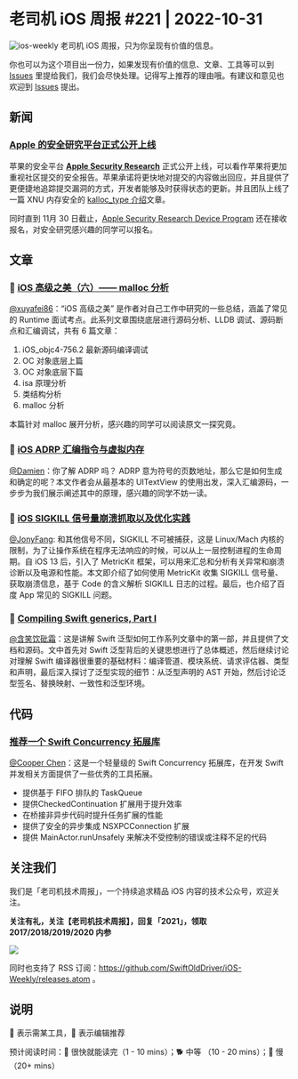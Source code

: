 # 老司机 iOS 周报 #221 | 2022-10-31

![ios-weekly](https://github.com/SwiftOldDriver/iOS-Weekly/blob/master/assets/ios-weekly.png?raw=true)
老司机 iOS 周报，只为你呈现有价值的信息。

你也可以为这个项目出一份力，如果发现有价值的信息、文章、工具等可以到 [Issues](https://github.com/SwiftOldDriver/iOS-Weekly/issues) 里提给我们，我们会尽快处理。记得写上推荐的理由哦。有建议和意见也欢迎到 [Issues](https://github.com/SwiftOldDriver/iOS-Weekly/issues) 提出。

## 新闻

### [Apple 的安全研究平台正式公开上线](https://mp.weixin.qq.com/s/M_NZF8F9r9PNkKTQbOycNg)

苹果的安全平台 [**Apple Security Research**](https://security.apple.com/) 正式公开上线，可以看作苹果将更加重视社区提交的安全报告。苹果承诺将更快地对提交的内容做出回应，并且提供了更便捷地追踪提交漏洞的方式，开发者能够及时获得状态的更新。并且团队上线了一篇 XNU 内存安全的 [kalloc_type 介绍](https://security.apple.com/blog/towards-the-next-generation-of-xnu-memory-safety/)文章。

同时直到 11月 30 日截止，[Apple Security Research Device Program](https://security.apple.com/research-device) 还在接收报名，对安全研究感兴趣的同学可以报名。

## 文章

### 🐢 [iOS 高级之美（六）—— malloc 分析](https://juejin.cn/post/6844904033908424717)

[@xuyafei86](https://github.com/xiaofei86)：“iOS 高级之美” 是作者对自己工作中研究的一些总结，涵盖了常见的 Runtime 面试考点。此系列文章围绕底层进行源码分析、LLDB 调试、源码断点和汇编调试，共有 6 篇文章：

1. iOS_objc4-756.2 最新源码编译调试
2. OC 对象底层上篇
3. OC 对象底层下篇
4. isa 原理分析
5. 类结构分析
6. malloc 分析

本篇针对 malloc 展开分析，感兴趣的同学可以阅读原文一探究竟。

### 🐎 [iOS ADRP 汇编指令与虚拟内存](https://juejin.cn/post/7159152535062888479)
[@Damien](https://github.com/ZengyiMa)：你了解 ADRP 吗？ ADRP 意为符号的页数地址，那么它是如何生成和确定的呢？本文作者会从最基本的 UITextView 的使用出发，深入汇编源码，一步步为我们展示阐述其中的原理，感兴趣的同学不妨一读。

### 🐎 [iOS SIGKILL 信号量崩溃抓取以及优化实践](https://mp.weixin.qq.com/s/2S3XIpKXMnYNFayeBE_d2Q)
[@JonyFang](https://github.com/JonyFang): 和其他信号不同，SIGKILL 不可被捕获，这是 Linux/Mach 内核的限制，为了让操作系统在程序无法响应的时候，可以从上一层控制进程的生命周期。自 iOS 13 后，引入了 MetricKit 框架，可以用来汇总和分析有关异常和崩溃诊断以及电源和性能。本文即介绍了如何使用 MetricKit 收集 SIGKILL 信号量、获取崩溃信息，基于 Code 的含义解析 SIGKILL 日志的过程。最后，也介绍了百度 App 常见的 SIGKILL 问题。

### 🐎 [Compiling Swift generics, Part I](https://forums.swift.org/t/compiling-swift-generics-part-i/60898)

[@含笑饮砒霜](https://weibo.com/chinafishnews/)：这是讲解 Swift 泛型如何工作系列文章中的第一部，并且提供了文档和源码。文中首先对 Swift 泛型背后的关键思想进行了总体概述，然后继续讨论对理解 Swift 编译器很重要的基础材料：编译管道、模块系统、请求评估器、类型和声明，最后深入探讨了泛型实现的细节：从泛型声明的 AST 开始，然后讨论泛型签名、替换映射、一致性和泛型环境。


## 代码

### [推荐一个 Swift Concurrency 拓展库](https://github.com/ChimeHQ/ConcurrencyPlus)

[@Cooper Chen](https://github.com/cjlcooper)：这是一个轻量级的 Swift Concurrency 拓展库，在开发 Swift 并发相关方面提供了一些优秀的工具拓展。
- 提供基于 FIFO 排队的 TaskQueue
- 提供CheckedContinuation 扩展用于提升效率
- 在桥接非异步代码时提升任务扩展的性能
- 提供了安全的异步集成 NSXPCConnection 扩展
- 提供 MainActor.runUnsafely 来解决不受控制的错误或注释不足的代码


## 关注我们

我们是「老司机技术周报」，一个持续追求精品 iOS 内容的技术公众号，欢迎关注。

**关注有礼，关注【老司机技术周报】，回复「2021」，领取 2017/2018/2019/2020 内参**

![](https://github.com/SwiftOldDriver/iOS-Weekly/blob/master/assets/qrcode_for_wechat.jpg?raw=true)

同时也支持了 RSS 订阅：https://github.com/SwiftOldDriver/iOS-Weekly/releases.atom 。

## 说明

🚧 表示需某工具，🌟 表示编辑推荐

预计阅读时间：🐎 很快就能读完（1 - 10 mins）；🐕 中等 （10 - 20 mins）；🐢 慢（20+ mins）
